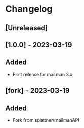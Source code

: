 # Changelog

## [Unreleased]

## [1.0.0] - 2023-03-19

## Added

- First release for mailman 3.x

## [fork] - 2023-03-19

## Added

- Fork from splattner/mailmanAPI
